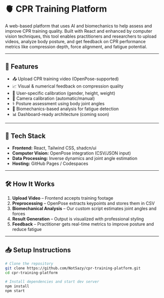 # 🫀 CPR Training Platform

A web-based platform that uses AI and biomechanics to help assess and improve CPR training quality. Built with React and enhanced by computer vision techniques, this tool enables practitioners and researchers to upload videos, analyze body posture, and get feedback on CPR performance metrics like compression depth, force alignment, and fatigue potential.

---

## 📌 Features

- 📤 Upload CPR training video (OpenPose-supported)
- 📈 Visual & numerical feedback on compression quality
- 🧍 User-specific calibration (gender, height, weight)
- 🎥 Camera calibration (automatic/manual)
- ⚕️ Posture assessment using body joint angles
- 🧠 Biomechanics-based analysis for fatigue detection
- 📊 Dashboard-ready architecture (coming soon)

---

## 🚀 Tech Stack

- **Frontend:** React, Tailwind CSS, shadcn/ui
- **Computer Vision:** OpenPose integration (CSV/JSON input)
- **Data Processing:** Inverse dynamics and joint angle estimation
- **Hosting:** GitHub Pages / Codespaces

---

## 🛠️ How It Works

1. **Upload Video** – Frontend accepts training footage
2. **Preprocessing** – OpenPose extracts keypoints and stores them in CSV
3. **Biomechanical Analysis** – Our custom script estimates joint angles and forces
4. **Result Generation** – Output is visualized with professional styling
5. **Feedback** – Practitioner gets real-time metrics to improve posture and reduce fatigue

---

## 📥 Setup Instructions

```bash
# Clone the repository
git clone https://github.com/NotSazy/cpr-training-platform.git
cd cpr-training-platform

# Install dependencies and start dev server
npm install
npm start

